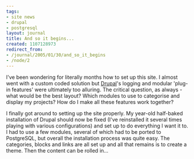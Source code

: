 ```yaml
---
tags:
- site news
- drupal
- postgresql
layout: journal
title: And so it begins...
created: 1107128973
redirect_from:
- /journal/2005/01/30/and_so_it_begins
- /node/2
---
```

I've been wondering for literally months how to set up this site. I almost went with a custom coded solution but [Drupal](https://drupal.org)'s logging and modular 'plug-in features' were ultimately too alluring. The critical question, as always - what would be the best layout? Which modules to use to categorise and display my projects? How do I make all these features work together?

I finally got around to setting up the site properly. My year-old half-baked installation of Drupal should now be fixed (I've reinstalled it several times playing with various configurations) and set up to do everything I want it to. I had to use a few modules, several of which had to be ported to PostgreSQL, but overall the installation process was quite easy. The categories, blocks and links are all set up and all that remains is to create a theme. Then the content can be rolled in...

